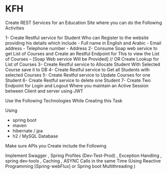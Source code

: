 # KFH
Create REST Services for an Education Site where you can do the Following Activities 

1-	Create Restful service for Student Who can Register to the website providing his details which include
                                - Full name in English and Arabic
                                - Email address
                                - Telephone number
                                - Address
2-	Consume Soap web service to get List of Courses and Create an Restful Endpoint for This to view the List of Courses – [Soap Web service Will be Provided] // OR Create Lookup for List of Courses 
3-	Create Restful service to Allocate Student With Selected Course save it to DB
4-	Create Restful service to Get all Students with selected Courses 
5-	Create Restful service to Update Courses for one Student
6-	Create Restful service to delete one Student 
7-	Create Two Endpoint for Login and Logout Where you maintain an Active Session between Client and server using JWT 

Use the Following Technologies While Creating this Task

Using 
-	spring boot
-	maven
-	 hibernate / jpa 
-	 h2 / MySQL Database

Make sure APIs you Create include the Following 

Implement Swagger , Spring Profiles (Dev-Test-Prod) ,  Exception Handling  , spring dev-tools  , Caching ,  ASYNC Calls in the same Time (Using Reactive Programming [Spring-webFlux] or Spring boot Multithreading )


